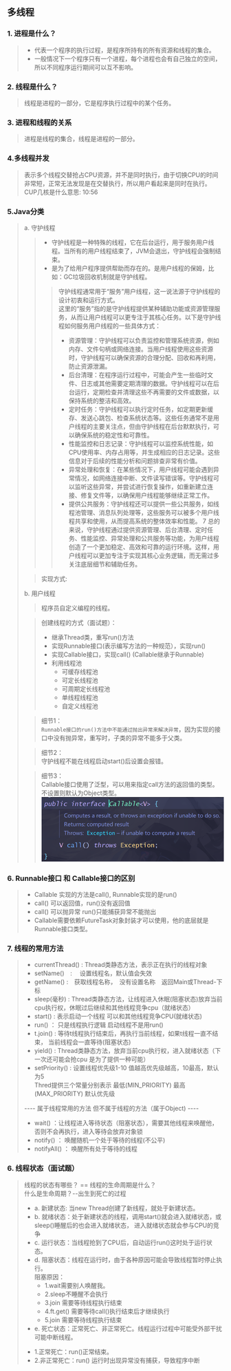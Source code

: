 ## 多线程

### 1. 进程是什么？
> * 代表一个程序的执行过程，是程序所持有的所有资源和线程的集合。
> * 一般情况下一个程序只有一个进程，每个进程也会有自己独立的空间，所以不同程序运行期间可以互不影响。
 
### 2. 线程是什么？
> 线程是进程的一部分，它是程序执行过程中的某个任务。

### 3. 进程和线程的关系
> 进程是线程的集合，线程是进程的一部分。

### 4.多线程并发
> 表示多个线程交替抢占CPU资源，并不是同时执行，由于切换CPU的时间非常短，正常无法发现是在交替执行，所以用户看起来是同时在执行。
> <br>CUP几核是什么意思: 10:56
 
### 5.Java分类
> a. 守护线程
> > * 守护线程是一种特殊的线程，它在后台运行，用于服务用户线程。当所有的用户线程结束了，JVM会退出，守护线程会强制结束。
> > * 是为了给用户程序提供帮助而存在的。是用户线程的保姆，比如：GC垃圾回收机制就是守护线程。
> > 
> > > 守护线程通常用于“服务”用户线程，这一说法源于守护线程的设计初衷和运行方式。<br>这里的“服务”指的是守护线程提供某种辅助功能或资源管理服务，从而让用户线程可以更专注于其核心任务。以下是守护线程如何服务用户线程的一些具体方式：
> > > * 资源管理：守护线程可以负责监控和管理系统资源，例如内存、文件句柄或网络连接。当用户线程使用这些资源时，守护线程可以确保资源的合理分配、回收和再利用，防止资源泄漏。
> > > * 后台清理：在程序运行过程中，可能会产生一些临时文件、日志或其他需要定期清理的数据。守护线程可以在后台运行，定期检查并清理这些不再需要的文件或数据，以保持系统的整洁和高效。
> > > * 定时任务：守护线程可以执行定时任务，如定期更新缓存、发送心跳包、检查系统状态等。这些任务通常不是用户线程的主要关注点，但由守护线程在后台默默执行，可以确保系统的稳定性和可靠性。
> > > * 性能监控和日志记录：守护线程可以监控系统性能，如CPU使用率、内存占用等，并生成相应的日志记录。这些信息对于后续的性能分析和问题排查非常有价值。
> > > * 异常处理和恢复：在某些情况下，用户线程可能会遇到异常情况，如网络连接中断、文件读写错误等。守护线程可以监听这些异常，并尝试进行恢复操作，如重新建立连接、修复文件等，以确保用户线程能够继续正常工作。
> > > * 提供公共服务：守护线程还可以提供一些公共服务，如线程池管理、消息队列处理等，这些服务可以被多个用户线程共享和使用，从而提高系统的整体效率和性能。
> > >7
> > > 总的来说，守护线程通过提供资源管理、后台清理、定时任务、性能监控、异常处理和公共服务等功能，为用户线程创造了一个更加稳定、高效和可靠的运行环境。这样，用户线程可以更加专注于实现其核心业务逻辑，而无需过多关注底层细节和辅助任务。
> 
> > 实现方式:
> 
> b. 用户线程
> > 程序员自定义编程的线程。
> 
> > 创建线程的方式（面试题）：
> > * 继承Thread类，重写run()方法
> > * 实现Runnable接口(表示编写方法的一种规范），实现run()
> > * 实现Callable接口，实现call() (Callable继承于Runnable)
> > * 利用线程池 
> >   - 可缓存线程池
> >   - 可定长线程池
> >   - 可周期定长线程池
> >   - 单线程线程池
> >   - 自定义线程池
> 
> > 细节1：<br>
> > `Runnable接口的run()方法中不能通过抛出异常来解决异常`，因为实现的接口中没有抛异常，重写时，子类的异常不能多于父类。
> 
> > 细节2：<br>
> > 守护线程不能在线程启动start()后设置会报错。
> 
> > 细节3：<br>
> > Callable接口使用了泛型，可以用来指定call方法的返回值的类型。
> > 不设置则默认为Object类型。
> > ![img.png](img.png)
 
### 6. Runnable接口 和 Callable接口的区别
> * Callable 实现的方法是call(), Runnable实现的是run()
> * call() 可以返回值，run()没有返回值
> * call() 可以抛异常 run()只能捕获异常不能抛出
> * Callable需要依赖FutureTask对象封装才可以使用，他的底层就是Runnable接口类型。

### 7. 线程的常用方法
> * currentThread() : Thread类静态方法，表示正在执行的线程对象
> * setName()　: 　设置线程名，默认值会失效　
> * getName() :　获取线程名称，　没有设置名称　返回Main或Thread-下标
> * sleep(毫秒) : Thread类静态方法，让线程进入休眠(阻塞状态)放弃当前cpu执行权，休眠过后继续和其他线程竞争cpu（就绪状态）
> * start() : 表示启动一个线程 可以和其他线程竞争CPU(就绪状态)
> * run() ： 只是线程执行逻辑 启动线程不是用run()
> * t.join() : 等待t线程执行结束后，再执行当前线程，如果t线程一直不结束， 当前线程会一直等待(阻塞状态)
> * yield() : Thread类静态方法，放弃当前cpu执行权，进入就绪状态（下一次还可能会抢cpu 是为了提供一种可能）
> * setPriority() : 设置线程优先级1-10 值越高优先级越高，10最高，默认为5
>                   <br>Thred提供三个常量分别表示 最低(MIN_PRIORITY) 最高(MAX_PRIORITY)  默认优先级
>
> ---- 属于线程常用的方法 但不属于线程的方法（属于Object) ----
>
> * wait() ：让线程进入等待状态（阻塞状态），需要其他线程来唤醒他，否则不会再执行，进入等待会放弃对象锁
> * notify() ： 唤醒随机一个处于等待的线程(不公平)
> * notifyAll() ： 唤醒所有处于等待的线程
 
### 6. 线程状态（面试题）
> 线程的状态有哪些？ == 线程的生命周期是什么？<br>
> 什么是生命周期？--出生到死亡的过程<br>
> * a. 新建状态: 当new Thread创建了新线程，就处于新建状态。
> * b. 就绪状态：处于新建状态的线程，调用start()就会进入就绪状态，或sleep()睡醒后的也会进入就绪状态， 进入就绪状态就会参与CPU的竞争
> * c. 运行状态：当线程抢到了CPU后，自动运行run()这时处于运行状态。
> * d. 阻塞状态：线程在运行时，由于各种原因可能会导致线程暂时停止执行。<br>
>      阻塞原因： 
>    - 1.wait需要别人唤醒我。 
>    - 2.sleep不睡醒不会执行 
>    - 3.join 需要等待线程执行结束
>    - 4.ft.get() 需要等待call()执行结束后才继续执行
>    - 5.join 需要等待线程执行结束
> * e. 死亡状态：正常死亡、非正常死亡。线程运行过程中可能受外部干扰可能中断线程。
>  - 1.正常死亡：run()正常结束。
>  - 2.非正常死亡：run() 运行时出现异常没有捕获，导致程序中断
> 